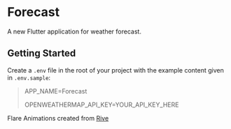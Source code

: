# Forecast

A new Flutter application for weather forecast.

## Getting Started

Create  a `.env` file in the root of your project with the example content given in `.env.sample`:

> APP_NAME=Forecast
>
> OPENWEATHERMAP_API_KEY=YOUR_API_KEY_HERE

Flare Animations created from [Rive](https://rive.app/)
